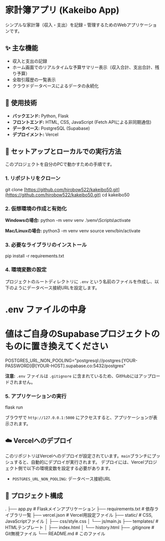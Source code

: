 # 家計簿アプリ (Kakeibo App)

シンプルな家計簿（収入・支出）を記録・管理するためのWebアプリケーションです。

## ✨ 主な機能

-   収入と支出の記録
-   ホーム画面でのリアルタイムな予算サマリー表示（収入合計、支出合計、残り予算）
-   全取引履歴の一覧表示
-   クラウドデータベースによるデータの永続化

## 🚀 使用技術

-   **バックエンド:** Python, Flask
-   **フロントエンド:** HTML, CSS, JavaScript (Fetch APIによる非同期通信)
-   **データベース:** PostgreSQL (Supabase)
-   **デプロイメント:** Vercel

## 🔧 セットアップとローカルでの実行方法

このプロジェクトを自分のPCで動かすための手順です。

### 1. リポジトリをクローン

git clone [https://github.com/hirobow522/kakeibo50.git](https://github.com/hirobow522/kakeibo50.git)
cd kakeibo50

### 2. 仮想環境の作成と有効化

**Windowsの場合:**
python -m venv venv
.\venv\Scripts\activate

**Mac/Linuxの場合:**
python3 -m venv venv
source venv/bin/activate

### 3. 必要なライブラリのインストール

pip install -r requirements.txt

### 4. 環境変数の設定

プロジェクトのルートディレクトリに `.env` という名前のファイルを作成し、以下のようにデータベース接続URLを設定します。

# .env ファイルの中身
# 値はご自身のSupabaseプロジェクトのものに置き換えてください
POSTGRES_URL_NON_POOLING="postgresql://postgres:[YOUR-PASSWORD]@[YOUR-HOST].supabase.co:5432/postgres"

**注意:** `.env` ファイルは `.gitignore` に含まれているため、GitHubにはアップロードされません。

### 5. アプリケーションの実行

flask run

ブラウザで `http://127.0.0.1:5000` にアクセスすると、アプリケーションが表示されます。

## ☁️ Vercelへのデプロイ

このリポジトリはVercelへのデプロイが設定されています。`main`ブランチにプッシュすると、自動的にデプロイが実行されます。
デプロイには、Vercelプロジェクト側で以下の環境変数を設定する必要があります。

-   `POSTGRES_URL_NON_POOLING`: データベース接続URL

## 📁 プロジェクト構成

.
├── app.py              # Flaskメインアプリケーション
├── requirements.txt      # 依存ライブラリ一覧
├── vercel.json           # Vercel用設定ファイル
├── static/               # CSS, JavaScriptファイル
│   ├── css/style.css
│   └── js/main.js
├── templates/            # HTMLテンプレート
│   ├── index.html
│   └── history.html
├── .gitignore          # Git無視ファイル
└── README.md             # このファイル
